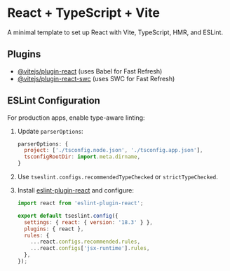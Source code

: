 # React + TypeScript + Vite

A minimal template to set up React with Vite, TypeScript, HMR, and ESLint.

## Plugins

- [@vitejs/plugin-react](https://github.com/vitejs/vite-plugin-react) (uses Babel for Fast Refresh)
- [@vitejs/plugin-react-swc](https://github.com/vitejs/vite-plugin-react-swc) (uses SWC for Fast Refresh)

## ESLint Configuration

For production apps, enable type-aware linting:

1. Update `parserOptions`:

   ```js
   parserOptions: {
     project: ['./tsconfig.node.json', './tsconfig.app.json'],
     tsconfigRootDir: import.meta.dirname,
   }
   ```

2. Use `tseslint.configs.recommendedTypeChecked` or `strictTypeChecked`.

3. Install [eslint-plugin-react](https://github.com/jsx-eslint/eslint-plugin-react) and configure:

   ```js
   import react from 'eslint-plugin-react';

   export default tseslint.config({
     settings: { react: { version: '18.3' } },
     plugins: { react },
     rules: {
       ...react.configs.recommended.rules,
       ...react.configs['jsx-runtime'].rules,
     },
   });
   ```
